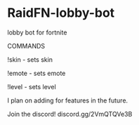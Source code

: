 # RaidFN-lobby-bot
lobby bot for fortnite

COMMANDS

!skin - sets skin

!emote - sets emote

!level - sets level


I plan on adding for features in the future.

Join the discord!
discord.gg/2VmQTQVe3B
